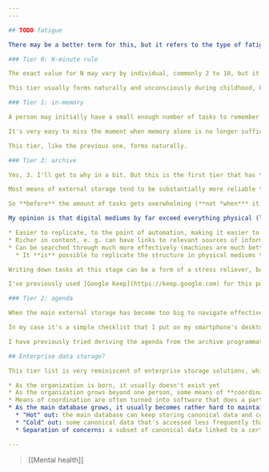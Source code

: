```yaml
---
---

## TODO fatigue

There may be a better term for this, but it refers to the type of fatigue that arises from frequently remembering items you *should* do, but *haven't*. To tackle mine, I started to introduce tiers of tasks. I'm listing these in order of introduction as time went on:

### Tier 0: N-minute rule

The exact value for N may vary by individual, commonly 2 to 10, but it's a practice of getting small enough tasks done as they show up without involving any of the organization techniques, because involving those requires effort comparable to the amount required to do the task itself.

This tier usually forms naturally and unconsciously during childhood, but it's useful to acknowledge it and set its scope more firmly.

### Tier 1: in-memory

A person may initially have a small enough number of tasks to remember everything.

It's very easy to miss the moment when memory alone is no longer sufficient or as effective as other means of tracking chores and other tasks. Past that moment TODOs turn into stressors.

This tier, like the previous one, forms naturally.

### Tier 3: archive

Yes, 3. I'll get to why in a bit. But this is the first tier that has to be constructed _artificially_.

Most means of external storage tend to be substantially more reliable than our minds. Our minds are known to distort ideas far enough in the past, and aren't great with moments in time.

So **before** the amount of tasks gets overwhelming (**not *when*** it happens!) it's a good idea to set up some means of external storage to write things down. Tasks that are written down tend to show up from the depths of memory a lot less often, out of confidence they're there somewhere and aren't forgotten, which makes them much weaker stressors.

My opinion is that digital mediums by far exceed everything physical (like notebooks, paper planners, etc.) in terms of capability, because digital media are, usually:

* Easier to replicate, to the point of automation, making it easier to keep accessible in every situation, at least to jot down something new as it appears
* Richer in content, e. g. can have links to relevant sources of information right beside, and can have pictures (although I haven't had any use for that)
* Can be searched through much more effectively (machines are much better at that), and thanks to that can have significantly more structure without becoming unwieldy (to a point though)
  * It **is** possible to replicate the structure in physical mediums to some extent, techniques like Zettelkasten and Bullet Journal are some of the well-known examples, but it requires firm discipline (because it involves keeping some redundancy by hand) and/or significant amount of physical space which isn't always available in the modern world

Writing down tasks at this stage can be a form of a stress reliever, but depending on at what stage the process was started, might make even well-structured lists so big that they become hard to navigate.

I've previously used [Google Keep](https://keep.google.com) for this purpose, but as I started moving towards the practice of [[self hosting]], I've started using [Nextcloud Deck](https://apps.nextcloud.com/apps/deck) instead.

### Tier 2: agenda

When the main external storage has become too big to navigate effectively, it might make sense to introduce another tier of external storage, most likely as a buffer between the head and the current "large" external storage. Some introduce separate "inbox" (for unrefined tasks/ideas) and "outbox" (for tasks to do in the near future), I combine them.

In my case it's a simple checklist that I put on my smartphone's desktop in order to see it frequently and access with a single tap, and a weekly routine to renew it, putting the tasks that are too far out or too infrequent — into the archive, and pulling tasks that are approaching their due date or that I have some spare time for — out into the agenda.

I have previously tried deriving the agenda from the archive programmatically, but none of the approaches worked reliably for me to actually pay attention to the agenda, it just seemed too random at all times. So I resorted to building it by hand.

## Enterprise data storage?

This tier list is very reminiscent of enterprise storage solutions, which, to remain effective, have to evolve as the volume of data they store increases.

* As the organization is born, it usually doesn't exist yet
* As the organization grows beyond one person, some means of **coordination** are usually introduced
* Means of coordination are often turned into software that does a part of the job, backed by a single database
* As the main database grows, it usually becomes rather hard to maintain and evolve, at which point it may be a good idea to split off parts of it into other kinds of storage, although this can happen in several different ways:
  * "Hot" out: the main database can keep storing canonical data and confirm or deny incoming changes, but a separate "read layer" of "hotter" storage can be built on top of it to make the data easier to search or analyze without bothering the main database too much (which is what I did for my TODO lists)
  * "Cold" out: some canonical data that's accessed less frequently than the rest can be offloaded into "colder" storage that's longer to access, but cheaper on the resources (this might not make much sense in scope of TODOs, as this would likely be the process for TODOs that are **done**, but most of them need not be kept _at all_, but it might still happen, I dunno)
  * Separation of concerns: a subset of canonical data linked to a certain domain may be moved into another medium that can process it more effectively, if it's only loosely related to the rest of the data in the main database, or if its structure calls for another solution (e. g. schemaless for changing structures that the main database is bad at adapting to, distributed write-heavy databases for dense streams of data that the main database has trouble handling while maintaining consistency)

---
```


> [[Mental health]]
